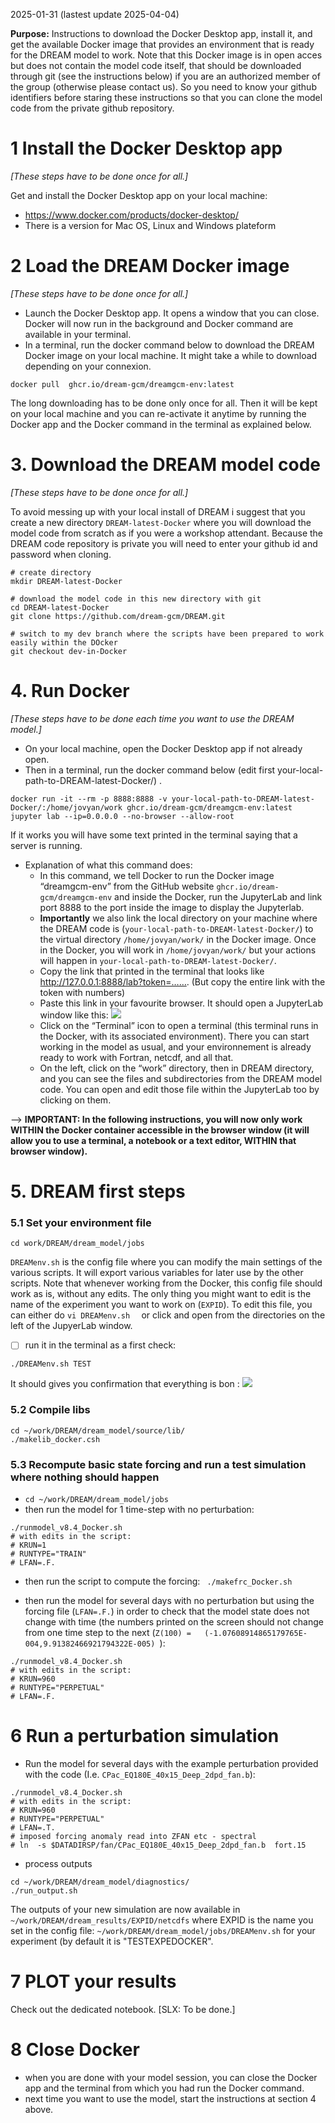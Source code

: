 2025-01-31 (lastest update 2025-04-04)

**Purpose:** Instructions to download the Docker Desktop app, install it, and get the available Docker image that  provides an environment that is ready for the DREAM model to work.
Note that this Docker image is in open acces but  does not contain the model code itself, that should be downloaded through git (see the instructions below) if you are an authorized member of the group (otherwise please contact us). So you need to know your github identifiers before staring these instructions so that you can clone the model code  from the private github repository.

# 1 Install the Docker Desktop app 
_[These steps have to be done once for all.]_

Get and install the Docker Desktop app on your local machine:
* https://www.docker.com/products/docker-desktop/
* There is a version for Mac OS, Linux and Windows plateform

# 2 Load the DREAM Docker image 
_[These steps have to be done once for all.]_
* Launch the Docker Desktop app. It opens a window that you can close. Docker will now run in the background and Docker command are available in your terminal.
* In a terminal, run the docker command below to download the DREAM Docker image on your local machine. It might take a while to download depending on your connexion.
```
docker pull  ghcr.io/dream-gcm/dreamgcm-env:latest
```
The long downloading  has to be done only once for all. Then it  will be kept  on your local machine and you can re-activate it anytime by running the Docker app and the Docker command in the terminal as explained below.

# 3. Download the DREAM model code
_[These steps have to be done once for all.]_

To avoid messing up with your local install of DREAM i suggest that you create a new directory `DREAM-latest-Docker` where you will download the model code from scratch as if you were a workshop attendant. Because the DREAM code repository is private you will need to enter your github id and password when cloning.
```
# create directory
mkdir DREAM-latest-Docker

# download the model code in this new directory with git
cd DREAM-latest-Docker
git clone https://github.com/dream-gcm/DREAM.git

# switch to my dev branch where the scripts have been prepared to work easily within the DOcker
git checkout dev-in-Docker
```

# 4. Run Docker
_[These steps have to be done each time you want to use the DREAM model.]_

* On your local machine, open the Docker Desktop app if not already open.
*  Then in a terminal, run the docker command below (edit first your-local-path-to-DREAM-latest-Docker/) .
```
docker run -it --rm -p 8888:8888 -v your-local-path-to-DREAM-latest-Docker/:/home/jovyan/work ghcr.io/dream-gcm/dreamgcm-env:latest jupyter lab --ip=0.0.0.0 --no-browser --allow-root
```
If it works you will have some text printed in the terminal saying that a server is running.

* Explanation of what this command does:
  * In this command, we tell Docker to run the Docker image “dreamgcm-env” from the GitHub website `ghcr.io/dream-gcm/dreamgcm-env` and inside the Docker,  run the JupyterLab  and   link port 8888 to the port inside the image to display the Jupyterlab.
  * **Importantly** we also link  the local directory on your machine where the DREAM code is (`your-local-path-to-DREAM-latest-Docker/`) to the virtual directory `/home/jovyan/work/` in the Docker image. Once in the Docker, you will work in `/home/jovyan/work/` but your actions will happen in `your-local-path-to-DREAM-latest-Docker/`.
  *  Copy the link that printed in the terminal that looks like  http://127.0.0.1:8888/lab?token=…….  (But copy the entire link with the token with numbers)
  *  Paste this link in your favourite browser. It should open a JupyterLab window like this:
![](Screenshot%202025-01-30%20at%2016.35.04.png)
  *  Click on the “Terminal” icon to open a terminal (this terminal runs in the Docker, with its associated environment). There you can start working in the model as usual, and your environnement is already ready to work with Fortran, netcdf, and all that.
  *  On the left, click on the “work” directory, then in DREAM directory, and you can see the files and subdirectories from the DREAM model code. You can open and edit those file within the JupyterLab too by clicking on them.

--> **IMPORTANT: In the following instructions, you will now only work WITHIN the Docker container accessible in the browser window (it will allow you to use a terminal, a notebook or a text editor, WITHIN that browser window).**




# 5. DREAM first steps

### 5.1 Set your environment file
```
cd work/DREAM/dream_model/jobs
```
`DREAMenv.sh`  is the config file  where you can modify the main settings of the various scripts. It will export various variables for later use by the other scripts. 
Note that whenever working from  the Docker, this config file should work as is, without any edits. The only thing you might want to  edit is the name of the experiment you want to work on (`EXPID`).
To edit this file, you can either do `vi DREAMenv.sh  ` or click and open from the directories on the left of the JupyerLab window.
- [ ] run it in the terminal as a first check:
```
./DREAMenv.sh TEST
```
It should gives you confirmation that everything is bon :
![](Screenshot%202025-01-30%20at%2016.49.29.png)


### 5.2 Compile libs

```
cd ~/work/DREAM/dream_model/source/lib/
./makelib_docker.csh 
```


### 5.3 Recompute basic state forcing and run a test simulation where nothing should happen
* ```cd ~/work/DREAM/dream_model/jobs```
* then run the model for 1 time-step with no perturbation:
```
./runmodel_v8.4_Docker.sh
# with edits in the script:
# KRUN=1
# RUNTYPE="TRAIN"
# LFAN=.F.
```

* then run the script to compute the forcing: ``` ./makefrc_Docker.sh```

* then run the model for several  days with no perturbation but using the forcing file (`LFAN=.F.`) in order to check that the model state does not change with time (the numbers printed on the screen should not change from one time step to the next (`Z(100) =   (-1.07608914865179765E-004,9.91382466921794322E-005) `):
```
./runmodel_v8.4_Docker.sh
# with edits in the script:
# KRUN=960
# RUNTYPE="PERPETUAL"
# LFAN=.F.
```

# 6 Run a perturbation simulation
* Run the model for several  days with the example perturbation provided with the code (I.e. `CPac_EQ180E_40x15_Deep_2dpd_fan.b`):

```
./runmodel_v8.4_Docker.sh
# with edits in the script:
# KRUN=960
# RUNTYPE="PERPETUAL"
# LFAN=.T.
# imposed forcing anomaly read into ZFAN etc - spectral
# ln  -s $DATADIRSP/fan/CPac_EQ180E_40x15_Deep_2dpd_fan.b  fort.15
```

* process outputs
```
cd ~/work/DREAM/dream_model/diagnostics/
./run_output.sh
```
The outputs of your new simulation are now available in `~/work/DREAM/dream_results/EXPID/netcdfs` where EXPID is the name you set in the config file: `~/work/DREAM/dream_model/jobs/DREAMenv.sh`  for your experiment (by default it is "TESTEXPEDOCKER". 

# 7 PLOT your results

Check out the dedicated notebook. [SLX: To be done.]

# 8 Close Docker 
* when you are done with your model session, you can close the Docker app and the terminal from which you had run the Docker command.
* next time you want to use the model, start the instructions at section 4 above.
